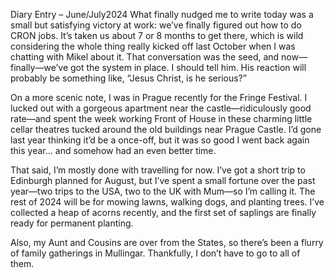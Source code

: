 Diary Entry – June/July2024
What finally nudged me to write today was a small but satisfying victory at work: we’ve finally figured out how to do CRON jobs. It’s taken us about 7 or 8 months to get there, which is wild considering the whole thing really kicked off last October when I was chatting with Mikel about it. That conversation was the seed, and now—finally—we’ve got the system in place. I should tell him. His reaction will probably be something like, “Jesus Christ, is he serious?”

On a more scenic note, I was in Prague recently for the Fringe Festival. I lucked out with a gorgeous apartment near the castle—ridiculously good rate—and spent the week working Front of House in these charming little cellar theatres tucked around the old buildings near Prague Castle. I’d gone last year thinking it’d be a once-off, but it was so good I went back again this year… and somehow had an even better time.

That said, I’m mostly done with travelling for now. I’ve got a short trip to Edinburgh planned for August, but I’ve spent a small fortune over the past year—two trips to the USA, two to the UK with Mum—so I’m calling it. The rest of 2024 will be for mowing lawns, walking dogs, and planting trees. I’ve collected a heap of acorns recently, and the first set of saplings are finally ready for permanent planting.

Also, my Aunt and Cousins are over from the States, so there’s been a flurry of family gatherings in Mullingar. Thankfully, I don’t have to go to all of them.
